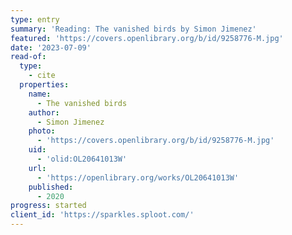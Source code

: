 ```yaml
---
type: entry
summary: 'Reading: The vanished birds by Simon Jimenez'
featured: 'https://covers.openlibrary.org/b/id/9258776-M.jpg'
date: '2023-07-09'
read-of:
  type:
    - cite
  properties:
    name:
      - The vanished birds
    author:
      - Simon Jimenez
    photo:
      - 'https://covers.openlibrary.org/b/id/9258776-M.jpg'
    uid:
      - 'olid:OL20641013W'
    url:
      - 'https://openlibrary.org/works/OL20641013W'
    published:
      - 2020
progress: started
client_id: 'https://sparkles.sploot.com/'
---
```

